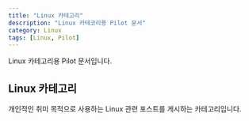 ```yaml
---
title: "Linux 카테고리"
description: "Linux 카테코리용 Pilot 문서"
category: Linux
tags: [Linux, Pilot]
---
```


Linux 카테고리용 Pilot 문서입니다.  

## Linux 카테고리
개인적인 취미 목적으로 사용하는 Linux 관련 포스트를 게시하는 카테고리입니다. 
